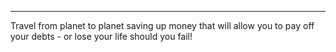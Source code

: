 ---
Travel from planet to planet saving up money that will allow you to pay off your debts - or lose your life should you fail!

